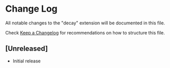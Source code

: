 # Change Log

All notable changes to the "decay" extension will be documented in this file.

Check [Keep a Changelog](http://keepachangelog.com/) for recommendations on how to structure this file.

## [Unreleased]

- Initial release

